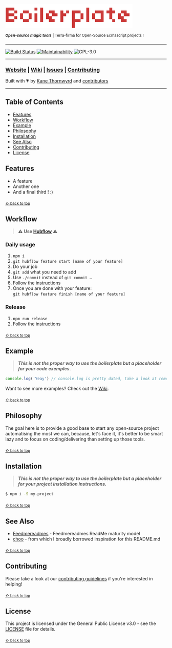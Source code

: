 ![Boilerplate](logo.png "Boilerplate")

<sup>***Open-source magic tools*** | Terra-firma for Open-Source Ecmascript projects !</sup>

---
<!--
Badge template:
[![Title](https:// image url)](https:// link url)
-->
[![Build Status](https://travis-ci.org/kane-thornwyrd/boilerplate.png?branch=develop)](https://travis-ci.org/kane-thornwyrd/boilerplate)
[![Maintainability](https://api.codeclimate.com/v1/badges/2e85ad60226c73095c56/maintainability)](https://codeclimate.com/github/kane-thornwyrd/boilerplate/maintainability)
![GPL-3.0](https://img.shields.io/github/license/kane-thornwyrd/boilerplate.png)

---

### **[Website](https://kane-thornwyrd.github.io/boilerplate) | [Wiki](https://github.com/kane-thornwyrd/boilerplate/wiki) | [Issues](https://github.com/kane-thornwyrd/boilerplate/issues) | [Contributing](https://github.com/kane-thornwyrd/boilerplate/blob/master/.github/CONTRIBUTING.md)**

Built with 💗 by [Kane Thornwyrd](/kane-thornwyrd) and [contributors](/kane-thornwyrd/boilerplate/graphs/contributors)

---

## Table of Contents
- [Features](#features)
- [Workflow](#workflow)
- [Example](#example)
- [Philosophy](#philosophy)
- [Installation](#installation)
- [See Also](#see-also)
- [Contributing](#support)
- [License](#license)

## Features
<!-- List the project features here -->
- A feature
- Another one
- And a final third ! :)

<sub>[⇧ back to top](#table-of-contents)</sub>

## Workflow
>**⚠️ Use [Hubflow](https://datasift.github.io/gitflow/) ⚠️**

### Daily usage
1. `npm i`
1. `git hubflow feature start [name of your feature]`
1. Do your job
1. `git add` what you need to add
1. Use `./commit` instead of `git commit …`
1. Follow the instructions
1. Once you are done with your feature: <br />
  `git hubflow feature finish [name of your feature]`



### Release
1. `npm run release`
1. Follow the instructions

<sub>[⇧ back to top](#table-of-contents)</sub>

## Example
>***This is not the proper way to use the boilerplate but a placeholder for your code exemples***.

```js
console.log('Yeay') // console.log is pretty dated, take a look at remote debugging, it's available in VSCode for exemple.
```
Want to see more examples? Check out the [Wiki](/kane-thornwyrd/boilerplate/wiki).

<sub>[⇧ back to top](#table-of-contents)</sub>

## Philosophy
The goal here is to provide a good base to start any open-source project automatising the most we can, because, let's face it, it's better to be smart lazy and to focus on coding/delivering than setting up those tools.

<sub>[⇧ back to top](#table-of-contents)</sub>

## Installation
>***This is not the proper way to use the boilerplate but a placeholder for your project installation instructions.***
```sh
$ npm i -S my-project
```

<sub>[⇧ back to top](#table-of-contents)</sub>

## See Also
- [Feedmereadmes]( /LappleApple/feedmereadmes/blob/master/README-maturity-model.md) - Feedmereadmes ReadMe maturity model
- [choo](https://github.com/choojs/choo) - from which I broadly borrowed inspiration for this README.md

<sub>[⇧ back to top](#table-of-contents)</sub>

## Contributing
Please take a look at our [contributing guidelines](CONTRIBUTING) if you're interested in helping!

<sub>[⇧ back to top](#table-of-contents)</sub>

## License
This project is licensed under the General Public License v3.0 - see the [LICENSE](LICENSE) file for details.

<sub>[⇧ back to top](#table-of-contents)</sub>
